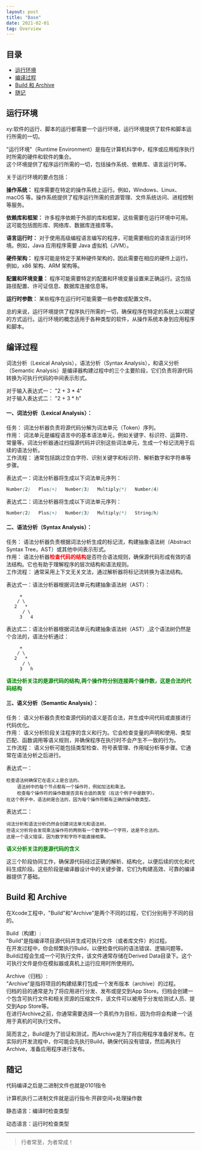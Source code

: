 ```yaml
---
layout: post
title: "Base"
date: 2021-02-01
tag: Overview
---
```






## 目录

- [运行环境](#content1)   
- [编译过程](#content2)   
- [Build 和 Archive](#content3)   
- [随记](#content100)   


<!--===============================================================================================-->
## <a id="content1">运行环境</a>

xy:软件的运行、脚本的运行都需要一个运行环境，运行环境提供了软件和脚本运行所需的一切。  

"运行环境"（Runtime Environment）是指在计算机科学中，程序或应用程序执行时所需的硬件和软件的集合。   
这个环境提供了程序运行所需的一切，包括操作系统、依赖库、语言运行时等。

关于运行环境的要点包括：

**操作系统：** 程序需要在特定的操作系统上运行。例如，Windows、Linux、macOS 等。操作系统提供了程序运行所需的资源管理、文件系统访问、进程控制等服务。

**依赖库和框架：** 许多程序依赖于外部的库和框架，这些需要在运行环境中可用。这可能包括图形库、网络库、数据库连接库等。

**语言运行时：** 对于使用高级编程语言编写的程序，可能需要相应的语言运行时环境。例如，Java 应用程序需要 Java 虚拟机（JVM）。

**硬件架构：** 程序可能是特定于某种硬件架构的，因此需要在相应的硬件上运行。例如，x86 架构、ARM 架构等。

**配置和环境变量：** 程序可能需要特定的配置和环境变量设置来正确运行。这包括路径配置、许可证信息、数据库连接信息等。

**运行时参数：** 某些程序在运行时可能需要一些参数或配置文件。

总的来说，运行环境提供了程序执行所需的一切，确保程序在特定的系统上以期望的方式运行。运行环境的概念适用于各种类型的软件，从操作系统本身到应用程序和脚本。







<!--===============================================================================================-->
## <a id="content2">编译过程</a>

词法分析（Lexical Analysis），语法分析（Syntax Analysis），和语义分析（Semantic Analysis）是编译器构建过程中的三个主要阶段，它们负责将源代码转换为可执行代码的中间表示形式。

对于输入表达式一： "2 + 3 * 4"<br>
对于输入表达式二： "2 + 3 * h"

#### **一、词法分析（Lexical Analysis）：**<br>
任务： 词法分析器负责将源代码分解为词法单元（Token）序列。<br>
作用： 词法单元是编程语言中的基本语法单元，例如关键字、标识符、运算符、常量等。词法分析器通过扫描源代码并识别这些词法单元，生成一个标记流用于后续的语法分析。<br>
工作流程： 通常包括跳过空白字符、识别关键字和标识符、解析数字和字符串等步骤。<br>

表达式一：词法分析器将生成以下词法单元序列：
```scss
Number(2)   Plus(+)   Number(3)   Multiply(*)   Number(4)
```

表达式二：词法分析器将生成以下词法单元序列：
```scss
Number(2)   Plus(+)   Number(3)   Multiply(*)   String(h)
```


#### **二、语法分析（Syntax Analysis）：**<br>
任务： 语法分析器负责根据词法分析生成的标记流，构建抽象语法树（Abstract Syntax Tree，AST）或其他中间表示形式。<br>
作用： 语法分析器<span style="color:red;font-weight:bold">检查代码的结构</span>是否符合语法规则，确保源代码形成有效的语法结构。它也有助于理解程序的层次结构和语法规则。<br>
工作流程： 通常采用上下文无关文法，通过解析器将标记流转换为语法结构。<br>

表达式一：语法分析器根据词法单元构建抽象语法树（AST）：
```
     +
    / \
   2   *
      / \
     3   4
```


表达式二：语法分析器根据词法单元构建抽象语法树（AST）,这个语法树仍然是个合法的，语法分析通过：
```
     +
    / \
   2   *
      / \
     3   h
```

<span style="color:green;font-weight:bold">语法分析关注的是源代码的结构,两个操作符分别连接两个操作数，这是合法的代码结构</span>

#### **三、语义分析（Semantic Analysis）：**<br>
任务： 语义分析器负责检查源代码的语义是否合法，并生成中间代码或直接进行代码优化。<br>
作用： 语义分析阶段关注程序的含义和行为。它会检查变量的声明和使用、类型匹配、函数调用等语义规则，并确保程序在执行时不会产生不一致的行为。<br>
工作流程： 语义分析可能包括类型检查、符号表管理、作用域分析等步骤。它通常在语法分析之后进行。<br>

表达式一：
```
检查语法树确保它在语义上是合法的。
    语法树中的每个节点都有一个操作符，例如加法和乘法。
    检查每个操作符的操作数是否具有合适的类型（在这个例子中是数字）。
在这个例子中，语法树是合法的，因为每个操作符都有正确的操作数类型。
```

表达式二：
```
词法分析和语法分析仍然会创建词法单元和语法树，
但语义分析将会发现乘法操作符的两侧有一个数字和一个字符，这是不合法的。
这是一个语义错误，因为数字和字符不能直接相乘。
```

<span style="color:green;font-weight:bold">语义分析关注的是源代码的含义</span>



这三个阶段协同工作，确保源代码经过正确的解析、结构化，以便后续的优化和代码生成阶段。这些阶段是编译器设计中的关键步骤，它们为构建高效、可靠的编译器提供了基础。


<!--===============================================================================================-->
## <a id="content3">Build 和 Archive</a>

在Xcode工程中，"Build"和"Archive"是两个不同的过程，它们分别用于不同的目的。

Build（构建）:    
"Build"是指编译项目源代码并生成可执行文件（或者库文件）的过程。     
在开发过程中，你会频繁执行Build，以便检查代码的语法错误、逻辑问题等。       
Build过程会生成一个可执行文件，该文件通常存储在Derived Data目录下。这个可执行文件是你在模拟器或真机上运行应用时所使用的。         

Archive（归档）:     
"Archive"是指将项目的构建结果打包成一个发布版本（archive）的过程。      
归档的目的通常是为了将应用进行分发、发布或提交到App Store。归档会创建一个包含可执行文件和相关资源的压缩文件，该文件可以被用于分发给测试人员、提交到App Store等。    
在进行Archive之前，你通常需要选择一个真机作为目标，因为你将会构建一个适用于真机的可执行文件。  

简而言之，Build是为了验证和测试，而Archive是为了将应用程序准备好发布。在实际的开发流程中，你可能会先执行Build，确保代码没有错误，然后再执行Archive，准备应用程序进行发布。


<!--===============================================================================================-->
## <a id="content100">随记</a>

代码编译之后是二进制文件也就是0101指令

计算机执行二进制文件就是运行指令:开辟空间+处理操作数

静态语言：编译时检查类型

动态语言：运行时检查类型
       

----------
>  行者常至，为者常成！


